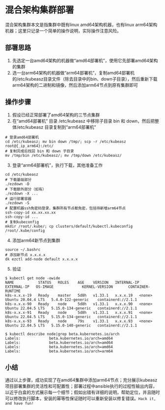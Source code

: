 # 混合架构集群部署

混合架构集群本文是指集群中既有linux amd64架构机器，也有linux arm64架构机器；这里只记录一个简单的操作说明，实际操作注意风险。

## 部署思路

1. 先选定一台amd64架构的机器做“amd64部署机”，使用它先部署amd64架构的集群
2. 选一台arm64架构的机器做“arm64部署机”，复制amd64部署机的/etc/kubeasz目录文件（除去目录中的bin、down子目录），然后重新下载arm64架构的二进制和镜像，然后添加arm64节点到原有集群即可

## 操作步骤

1. 假设已经正常部署了amd64架构的三节点集群
2. 在“amd64部署机” 目录 /etc/kubeasz 中移除子目录 bin 和 down，然后把整体/etc/kubeasz 目录复制到“arm64部署机”

```
# 登录amd64部署机
cd /etc/kubeasz; mv bin down /tmp/; scp -r /etc/kubeasz root@{_ip_arm64}:/etc/
# 复制完成后找回 bin 和 down 子目录
mv /tmp/bin /etc/kubeasz/; mv /tmp/down /etc/kubeasz/
```
3. 登录“arm64部署机”，执行下载，其他准备工作

```
cd /etc/kubeasz
# 下载基础部分
./ezdown -D
# 下载额外部分（如有）
./ezdown -X ...
# 运行部署容器
./ezdown -S
# 配置机器ssh免密码登录，集群所有节点都免密，包括待新增arm64节点
ssh-copy-id xx.xx.xx.xx
ssh-copy-id ...
# 复制kubeconfig
mkdir /root/.kube/; cp clusters/default/kubectl.kubeconfig /root/.kube/config
```
4. 添加arm64新节点到集群

```
source ~/.bashrc
# 添加新节点 x.x.x.x
dk ezctl add-node default x.x.x.x
```
5. 验证

```
$ kubectl get node -owide
NAME           STATUS   ROLES    AGE    VERSION   INTERNAL-IP    EXTERNAL-IP   OS-IMAGE             KERNEL-VERSION       CONTAINER-RUNTIME
k8s-x.x.x-19   Ready    master   5d8h   v1.33.1   x.x.x.19   <none>        Ubuntu 20.04.4 LTS   5.4.0-122-generic    containerd://2.1.1
k8s-x.x.x-90   Ready    node     5d8h   v1.33.1   x.x.x.90   <none>        Ubuntu 22.04.5 LTS   5.15.0-134-generic   containerd://2.1.1
k8s-x.x.x-91   Ready    node     5d8h   v1.33.1   x.x.x.91   <none>        Ubuntu 22.04.5 LTS   5.15.0-134-generic   containerd://2.1.1
k8s-x.x.x-93   Ready    node     79s    v1.33.1   x.x.x.93   <none>        Ubuntu 22.04.5 LTS   5.15.0-140-generic   containerd://2.1.1

$ kubectl describe node|grep beta.kubernetes.io/arch
Labels:             beta.kubernetes.io/arch=amd64
Labels:             beta.kubernetes.io/arch=amd64
Labels:             beta.kubernetes.io/arch=amd64
Labels:             beta.kubernetes.io/arch=arm64
```

## 小结
通过以上步骤，成功实现了在amd64集群中添加arm64节点；充分展示kubeasz 项目部署集群的灵活性和可配置性；部署过程中ansible执行的过程性输出内容，以近乎白盒的方式展示每一个细节；假如出错有详细的说明，帮助定位，并且随时可以修改执行脚本，安装的幂等性保证随时可以重新安装以修复错误。`Hack it, and have fun!`

